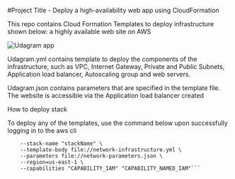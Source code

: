 #Project Title - Deploy a high-availability web app using CloudFormation

This repo contains Cloud Formation Templates to deploy infrastructure shown below: a highly available web site on AWS

![Udagram app](https://user-images.githubusercontent.com/91762320/174493629-fb30e8ac-c65b-420f-8b44-e1bcb80a2deb.jpeg)

Udagram.yml contains template  to deploy the components of the infrastructure, such as VPC, Internet Gateway, Private and Public Subnets, Application load balancer, Autoscaling group and web servers.

Udagram.json contains parameters that are specified in the template file.
The website is accessible via the Application load balancer created

How to deploy stack

To deploy any of the templates, use the command below upon successfully logging in to the aws cli

```aws cloudformation create-stack \
	--stack-name "stackName" \
	--template-body file://network-infrastructure.yml \
	--parameters file://network-parameters.json \
	--region=us-east-1 \
	--capabilities "CAPABILITY_IAM" "CAPABILITY_NAMED_IAM"```
